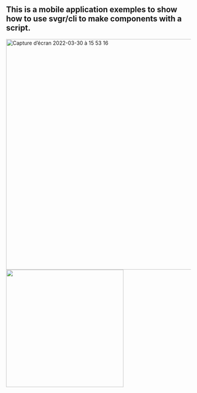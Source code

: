 ## This is a mobile application exemples to show how to use svgr/cli to make components with a script.

<img width="628" alt="Capture d’écran 2022-03-30 à 15 53 16" src="https://user-images.githubusercontent.com/81434852/160851545-b2f67437-459a-4f8c-88ad-a8b66afee3a5.png">

<img width="320" src="https://user-images.githubusercontent.com/81434852/160851859-8a8d7aa1-224d-4974-9782-4390b733bc8a.png">
